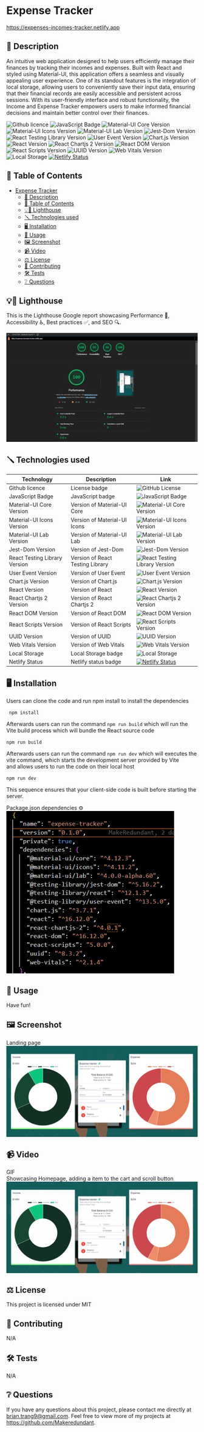 # Expense Tracker
https://expenses-incomes-tracker.netlify.app  

## 📄 Description 

An intuitive web application designed to help users efficiently manage their finances by tracking their incomes and expenses. Built with React and styled using Material-UI, this application offers a seamless and visually appealing user experience. One of its standout features is the integration of local storage, allowing users to conveniently save their input data, ensuring that their financial records are easily accessible and persistent across sessions. With its user-friendly interface and robust functionality, the Income and Expense Tracker empowers users to make informed financial decisions and maintain better control over their finances.

![Github licence](http://img.shields.io/badge/license-MIT-blue.svg)
![JavaScript Badge](https://img.shields.io/badge/JavaScript-yellow.svg)
![Material-UI Core Version](https://img.shields.io/badge/Material--UI%20Core-4.12.3-blue.svg)
![Material-UI Icons Version](https://img.shields.io/badge/Material--UI%20Icons-4.11.2-red.svg)
![Material-UI Lab Version](https://img.shields.io/badge/Material--UI%20Lab-4.0.0--alpha.60-green.svg)
![Jest-Dom Version](https://img.shields.io/badge/Jest--Dom-5.16.2-yellow.svg)
![React Testing Library Version](https://img.shields.io/badge/React%20Testing%20Library-12.1.3-blue.svg)
![User Event Version](https://img.shields.io/badge/User%20Event-13.5.0-red.svg)
![Chart.js Version](https://img.shields.io/badge/Chart.js-3.7.1-green.svg)
![React Version](https://img.shields.io/badge/React-16.12.0-blue.svg)
![React Chartjs 2 Version](https://img.shields.io/badge/React%20Chartjs%202-4.0.1-red.svg)
![React DOM Version](https://img.shields.io/badge/React%20DOM-16.12.0-blue.svg)
![React Scripts Version](https://img.shields.io/badge/React%20Scripts-5.0.0-green.svg)
![UUID Version](https://img.shields.io/badge/UUID-8.3.2-yellow.svg)
![Web Vitals Version](https://img.shields.io/badge/Web%20Vitals-2.1.4-blue.svg)
![Local Storage](https://img.shields.io/badge/Local%20Storage-orange.svg)
[![Netlify Status](https://api.netlify.com/api/v1/badges/78489fbf-e348-4cf7-92ba-cee575f7474d/deploy-status)](https://app.netlify.com/sites/expenses-incomes-tracker/deploys) 


## 📓 Table of Contents
- [Expense Tracker](#expense-tracker)
  - [📄 Description](#-description)
  - [📓 Table of Contents](#-table-of-contents)
  - [💡🏡 Lighthouse](#-lighthouse)
  - [🪛 Technologies used](#-technologies-used)
  - [🖥️ Installation](#️-installation)
  - [💬 Usage](#-usage)
  - [🖼️ Screenshot](#️-screenshot)
  - [📹 Video](#-video)
  - [⚖️ License](#️-license)
  - [🤝 Contributing](#-contributing)
  - [🛠️ Tests](#️-tests)
  - [❔ Questions](#-questions)

## 💡🏡 Lighthouse
This is the Lighthouse Google report showcasing Performance 🚀, Accessibility ♿️, Best practices ✅, and SEO 🔍.

![Lighthouse](./assets/Lighthouse.png)


## 🪛 Technologies used 

| Technology                | Description                               | Link                                                    |
|---------------------------|-------------------------------------------|---------------------------------------------------------|
| Github licence            | License badge                             | ![GitHub License](http://img.shields.io/badge/license-MIT-blue.svg) |
| JavaScript Badge          | JavaScript badge                          | ![JavaScript Badge](https://img.shields.io/badge/JavaScript-yellow.svg) |
| Material-UI Core Version  | Version of Material-UI Core               | ![Material-UI Core Version](https://img.shields.io/badge/Material--UI%20Core-4.12.3-blue.svg) |
| Material-UI Icons Version | Version of Material-UI Icons              | ![Material-UI Icons Version](https://img.shields.io/badge/Material--UI%20Icons-4.11.2-red.svg) |
| Material-UI Lab Version   | Version of Material-UI Lab                | ![Material-UI Lab Version](https://img.shields.io/badge/Material--UI%20Lab-4.0.0--alpha.60-green.svg) |
| Jest-Dom Version          | Version of Jest-Dom                       | ![Jest-Dom Version](https://img.shields.io/badge/Jest--Dom-5.16.2-yellow.svg) |
| React Testing Library Version | Version of React Testing Library       | ![React Testing Library Version](https://img.shields.io/badge/React%20Testing%20Library-12.1.3-blue.svg) |
| User Event Version        | Version of User Event                     | ![User Event Version](https://img.shields.io/badge/User%20Event-13.5.0-red.svg) |
| Chart.js Version          | Version of Chart.js                       | ![Chart.js Version](https://img.shields.io/badge/Chart.js-3.7.1-green.svg) |
| React Version             | Version of React                          | ![React Version](https://img.shields.io/badge/React-16.12.0-blue.svg) |
| React Chartjs 2 Version  | Version of React Chartjs 2                | ![React Chartjs 2 Version](https://img.shields.io/badge/React%20Chartjs%202-4.0.1-red.svg) |
| React DOM Version         | Version of React DOM                      | ![React DOM Version](https://img.shields.io/badge/React%20DOM-16.12.0-blue.svg) |
| React Scripts Version     | Version of React Scripts                  | ![React Scripts Version](https://img.shields.io/badge/React%20Scripts-5.0.0-green.svg) |
| UUID Version              | Version of UUID                           | ![UUID Version](https://img.shields.io/badge/UUID-8.3.2-yellow.svg) |
| Web Vitals Version        | Version of Web Vitals                     | ![Web Vitals Version](https://img.shields.io/badge/Web%20Vitals-2.1.4-blue.svg) |
| Local Storage             | Local Storage badge                       | ![Local Storage](https://img.shields.io/badge/Local%20Storage-orange.svg) |
| Netlify Status            | Netlify status badge                      | [![Netlify Status](https://api.netlify.com/api/v1/badges/78489fbf-e348-4cf7-92ba-cee575f7474d/deploy-status)](https://app.netlify.com/sites/expenses-incomes-tracker/deploys) |

    
## 🖥️ Installation 
Users can clone the code and run npm install to install the dependencies
```pip
 npm install 
```

Afterwards users can run the command ```npm run build``` which will run the Vite build process which will bundle the React source code
```pip
npm run build
```

Afterwards users can run the command ```npm run dev``` which will executes the vite command, which starts the development server provided by Vite  
and allows users to run the code on their local host
```pip
npm run dev
```
This sequence ensures that your client-side code is built before starting the server.

Package.json dependencies ⚙️  
![Dependencies](./assets/package.json.png)

## 💬 Usage 
Have fun!

## 🖼️ Screenshot

Landing page
![Homepage](./assets/Landing%20page.png)

## 📹 Video
GIF  
Showcasing Homepage, adding a item to the cart and scroll button
![GIF](./assets/Expense.gif)
  
## ⚖️ License 
This project is licensed under MIT
  
## 🤝 Contributing 
N/A
  
## 🛠️ Tests
N/A
 
## ❔ Questions
If you have any questions about this project, please contact me directly at brian.trang9@gmail.com. Feel free to view more of my projects at https://github.com/Makeredundant.